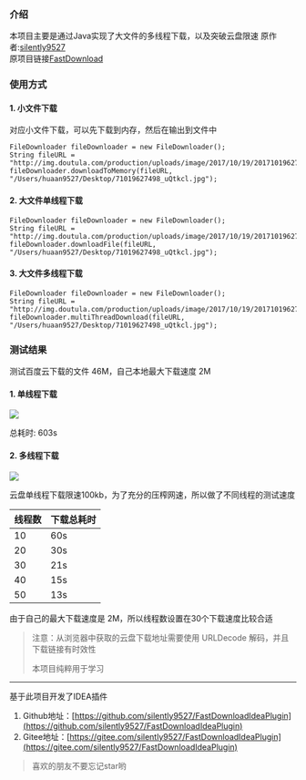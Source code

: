 ### 介绍
本项目主要是通过Java实现了大文件的多线程下载，以及突破云盘限速
原作者:[silently9527](https://gitee.com/silently9527)   
原项目链接[FastDownload](https://gitee.com/silently9527/fast-download)

### 使用方式

#### 1. 小文件下载 
对应小文件下载，可以先下载到内存，然后在输出到文件中

```
FileDownloader fileDownloader = new FileDownloader();
String fileURL = "http://img.doutula.com/production/uploads/image/2017/10/19/20171019627498_uQtkcl.jpg";
fileDownloader.downloadToMemory(fileURL, "/Users/huaan9527/Desktop/71019627498_uQtkcl.jpg");
```

#### 2. 大文件单线程下载 

```
FileDownloader fileDownloader = new FileDownloader();
String fileURL = "http://img.doutula.com/production/uploads/image/2017/10/19/20171019627498_uQtkcl.jpg";
fileDownloader.downloadFile(fileURL, "/Users/huaan9527/Desktop/71019627498_uQtkcl.jpg");
```

#### 3. 大文件多线程下载 

```
FileDownloader fileDownloader = new FileDownloader();
String fileURL = "http://img.doutula.com/production/uploads/image/2017/10/19/20171019627498_uQtkcl.jpg";
fileDownloader.multiThreadDownload(fileURL, "/Users/huaan9527/Desktop/71019627498_uQtkcl.jpg");
```


### 测试结果

测试百度云下载的文件 46M，自己本地最大下载速度 2M

#### 1. 单线程下载
![](https://gitee.com/silently9527/fast-download/raw/master/imgs/%E5%8D%95%E7%BA%BF%E7%A8%8B%E4%B8%8B%E8%BD%BD%E9%80%9F%E5%BA%A6.png)

总耗时: 603s


#### 2. 多线程下载

![](https://gitee.com/silently9527/fast-download/raw/master/imgs/%E5%A4%9A%E7%BA%BF%E7%A8%8B%E4%B8%8B%E8%BD%BD%E8%80%97%E6%97%B6.png)

云盘单线程下载限速100kb，为了充分的压榨网速，所以做了不同线程的测试速度

| 线程数 | 下载总耗时 |
|-----|-------|
| 10  | 60s   |
| 20  | 30s   |
| 30  | 21s   |
| 40  | 15s   |
| 50  | 13s   |

由于自己的最大下载速度是 2M，所以线程数设置在30个下载速度比较合适

> 注意：从浏览器中获取的云盘下载地址需要使用 URLDecode 解码，并且下载链接有时效性
>
> 本项目纯粹用于学习

---

基于此项目开发了IDEA插件
1. Github地址：[https://github.com/silently9527/FastDownloadIdeaPlugin](https://github.com/silently9527/FastDownloadIdeaPlugin)
2. Gitee地址：[https://gitee.com/silently9527/FastDownloadIdeaPlugin](https://gitee.com/silently9527/FastDownloadIdeaPlugin)

> 喜欢的朋友不要忘记star哟
